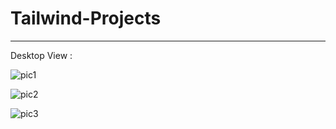 ﻿# Tailwind-Projects
---

Desktop View :

![pic1](https://github.com/vanshanand34/Tailwind-Projects/assets/145587633/fc75f979-7209-46a9-9872-8f703cf09a8d)

![pic2](https://github.com/vanshanand34/Tailwind-Projects/assets/145587633/06c90af8-70d5-4a08-ae2f-05d7f16e81dd)

![pic3](https://github.com/vanshanand34/Tailwind-Projects/assets/145587633/0cf68f6a-af61-4956-820c-9c561ea86321)
